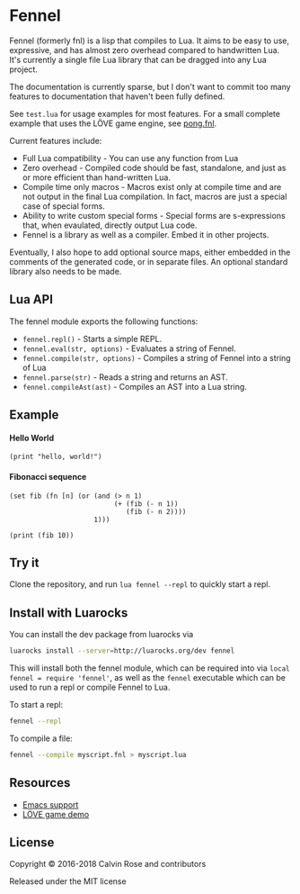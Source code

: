 # Fennel

Fennel (formerly fnl) is a lisp that compiles to Lua. It aims to be easy to use, expressive, and has almost
zero overhead compared to handwritten Lua. It's currently a single file Lua library that can
be dragged into any Lua project.

The documentation is currently sparse, but I don't want to commit too many features to documentation
that haven't been fully defined.

See `test.lua` for usage examples for most features. For a small
complete example that uses the LÖVE game engine, see
[pong.fnl](https://p.hagelb.org/pong.fnl.html).

Current features include:

* Full Lua compatibility - You can use any function from Lua
* Zero overhead - Compiled code should be fast, standalone, and just as or more efficient than hand-written Lua.
* Compile time only macros - Macros exist only at compile time and are not output in the final Lua compilation. In fact,
  macros are just a special case of special forms.
* Ability to write custom special forms - Special forms are s-expressions that, when evaulated, directly output Lua code.
* Fennel is a library as well as a compiler. Embed it in other projects. 

Eventually, I also hope to add optional source maps, either embedded in the comments of the generated code, or in separate files. An optional standard library also needs to be made.

## Lua API

The fennel module exports the following functions:

* `fennel.repl()` - Starts a simple REPL.
* `fennel.eval(str, options)` - Evaluates a string of Fennel.
* `fennel.compile(str, options)` - Compiles a string of Fennel into a string of Lua
* `fennel.parse(str)` - Reads a string and returns an AST.
* `fennel.compileAst(ast)` - Compiles an AST into a Lua string.

## Example

#### Hello World
```
(print "hello, world!")
```

#### Fibonacci sequence
```
(set fib (fn [n] (or (and (> n 1)
                          (+ (fib (- n 1))
                             (fib (- n 2))))
                     1)))

(print (fib 10))
```

## Try it

Clone the repository, and run `lua fennel --repl` to quickly start a repl.

## Install with Luarocks

You can install the dev package from luarocks via
```sh
luarocks install --server=http://luarocks.org/dev fennel
``` 

This will install both the fennel module, which can be required into via `local fennel = require 'fennel'`,
as well as the `fennel` executable which can be used to run a repl or compile Fennel to Lua.

To start a repl:
```sh
fennel --repl
```

To compile a file:
```sh
fennel --compile myscript.fnl > myscript.lua
```

## Resources

* [Emacs support](https://gitlab.com/technomancy/fennel-mode)
* [LÖVE game demo](https://p.hagelb.org/pong.fnl.html)

## License

Copyright © 2016-2018 Calvin Rose and contributors

Released under the MIT license
